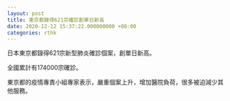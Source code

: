 ```yaml
---
layout: post
title: 東京都錄得621宗確診創單日新高
date: 2020-12-12 15:37:22.000000000 +08:00
categories: rthk
---
```


日本東京都錄得621宗新型肺炎確診個案，創單日新高。

全國累計有174000宗確診。

東京都的疫情專責小組專家表示，嚴重個案上升，增加醫院負荷，很多被迫減少其他服務。
